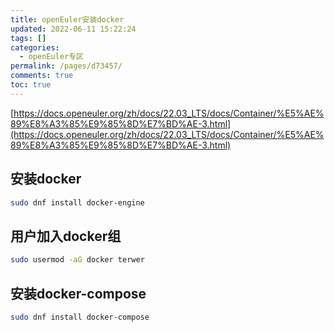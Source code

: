 ```yaml
---
title: openEuler安装docker
updated: 2022-06-11 15:22:24
tags: []
categories:
  - openEuler专区
permalink: /pages/d73457/
comments: true
toc: true
---
```

[https://docs.openeuler.org/zh/docs/22.03_LTS/docs/Container/%E5%AE%89%E8%A3%85%E9%85%8D%E7%BD%AE-3.html](https://docs.openeuler.org/zh/docs/22.03_LTS/docs/Container/%E5%AE%89%E8%A3%85%E9%85%8D%E7%BD%AE-3.html)

## 安装docker

```bash
sudo dnf install docker-engine
```

## 用户加入docker组

````bash
sudo usermod -aG docker terwer
````

## 安装docker-compose

```bash
sudo dnf install docker-compose
```